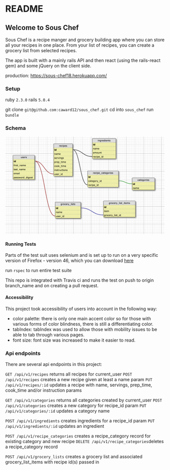 # README

## Welcome to Sous Chef
Sous Chef is a recipe manger and grocery building app where you can store all your recipes in one place. From your list of recipes, you can create a grocery list from selected recipes.

The app is built with a mainly rails API and then react (using the rails-react gem) and some jQuery on the client side.

production: https://sous-chef18.herokuapp.com/

### Setup

ruby `2.3.0`
rails `5.0.4`

git clone `git@github.com:caward12/sous_chef.git`
cd into `sous_chef`
run  `bundle`

### Schema

![schema pic](app/assets/images/sous_chef_schema.png)

#### Running Tests
Parts of the test suit uses selenium and is set up to run on a very specific version of Firefox - version 46, which you can download [here](https://www.softexia.com/windows/web-browsers/firefox-46)

run  `rspec` to run entire test suite

This repo is integrated with Travis ci and runs the test on push to origin branch_name and on creating a pull request.

#### Accessibility
This project took accessibility of users into account in the following way:
- color palette: there is only one main accent color so for those with various forms of color blindness, there is still a differentiating color.
- tabIndex: tabIndex was used to allow those with mobility issues to be able to tab through various pages.
- font size: font size was increased to make it easier to read.

### Api endpoints
There are several api endpoints in this project:

`GET /api/v1/recipes` returns all recipes for current_user
`POST /api/v1/recipes` creates a new recipe given at least a name param
`PUT /api/v1/recipes/:id` updates a recipe with name, servings, prep_time, cook_time and/or instruction params

`GET /api/v1/categories` returns all categories created by current_user
`POST /api/v1/categories` creates a new category for recipe_id param
`PUT /api/v1/categories/:id` updates a category name

`POST /api/v1/ingredients` creates ingredients for a recipe_id param
`PUT /api/v1/ingredients/:id` updates an ingredient

`POST /api/v1/recipe_categories` creates a recipe_category record for existing category and new recipe
`DELETE /api/v1/recipe_categories`deletes a recipe_category record

`POST /api/v1/grocery_lists` creates a grocery list and associated grocery_list_items with recipe id(s) passed in
